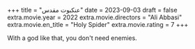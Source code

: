 +++
title = "عنکبوت مقدس"
date = 2023-09-03
draft = false
extra.movie.year = 2022
extra.movie.directors = "Ali Abbasi"
extra.movie.en_title = "Holy Spider"
extra.movie.rating = 7
+++

With a god like that, you don't need enemies.<!-- more -->